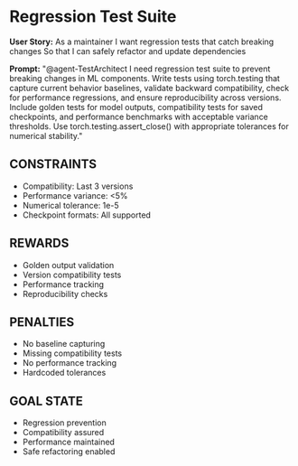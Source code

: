 # Regression Test Suite

**User Story:**
As a maintainer
I want regression tests that catch breaking changes
So that I can safely refactor and update dependencies

**Prompt:**
"@agent-TestArchitect I need regression test suite to prevent breaking changes in ML components. Write tests using torch.testing that capture current behavior baselines, validate backward compatibility, check for performance regressions, and ensure reproducibility across versions. Include golden tests for model outputs, compatibility tests for saved checkpoints, and performance benchmarks with acceptable variance thresholds. Use torch.testing.assert_close() with appropriate tolerances for numerical stability."

## CONSTRAINTS
- Compatibility: Last 3 versions
- Performance variance: <5%
- Numerical tolerance: 1e-5
- Checkpoint formats: All supported

## REWARDS
- Golden output validation
- Version compatibility tests
- Performance tracking
- Reproducibility checks

## PENALTIES
- No baseline capturing
- Missing compatibility tests
- No performance tracking
- Hardcoded tolerances

## GOAL STATE
- Regression prevention
- Compatibility assured
- Performance maintained
- Safe refactoring enabled